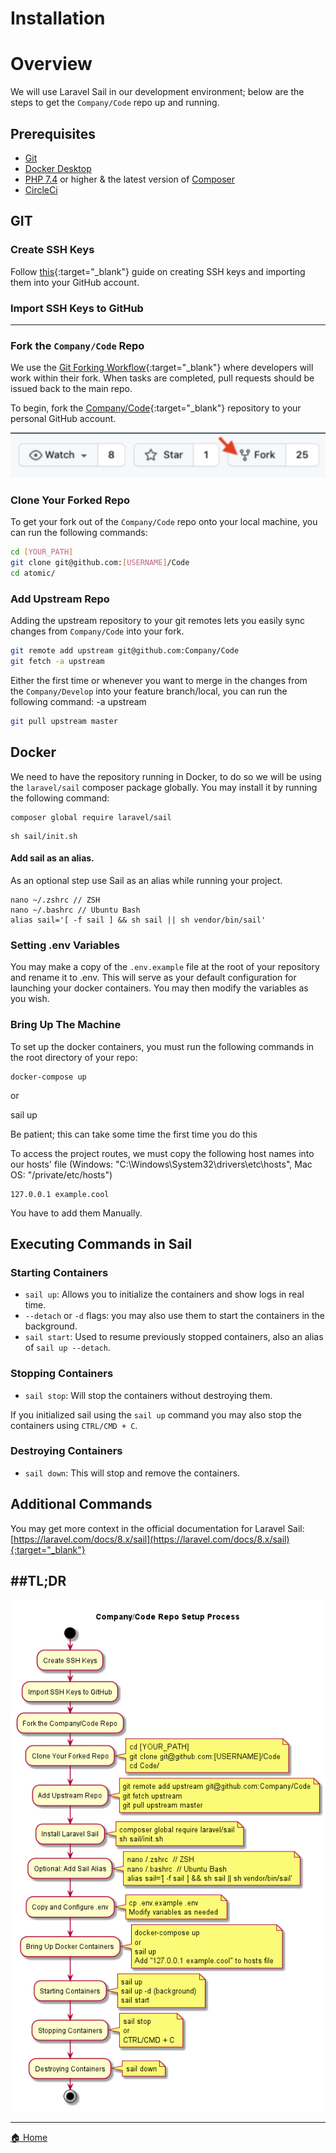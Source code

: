 # Installation

# Overview

We will use Laravel Sail in our development environment; below are the steps to get the `Company/Code` repo up and running.

  

## Prerequisites

* <a href="https://git-scm.com/book/en/v2/Getting-Started-Installing-Git" target="_blank">Git</a>
* <a href="https://docs.docker.com/engine/install/" target="_blank">Docker Desktop</a>
* <a href="https://www.php.net/downloads.php" target="_blank">PHP 7.4</a> or higher & the latest version of <a href="https://getcomposer.org/download/" target="_blank">Composer</a>
* <a href="https://app.clickup.com/2403958/v/dc/29bkp-891/29bkp-16365?block=block-99b317e3-1c57-43dc-b42e-488d64e8b11f" target="_blank">CircleCi</a>
  

## GIT

### Create SSH Keys

Follow [this](https://docs.github.com/en/github/authenticating-to-github/connecting-to-github-with-ssh/generating-a-new-ssh-key-and-adding-it-to-the-ssh-agent){:target="_blank"} guide on creating SSH keys and importing them into your GitHub account.

  

### Import SSH Keys to GitHub

-----

  

### Fork the `Company/Code` Repo

We use the [Git Forking Workflow](https://www.atlassian.com/git/tutorials/comparing-workflows/gitflow-workflow){:target="_blank"} where developers will work within their fork. When tasks are completed, pull requests should be issued back to the main repo.

  

To begin, fork the [Company/Code](https://github.com/){:target="_blank"} repository to your personal GitHub account.

  

![](./images/GitFork.png)

###   

### Clone Your Forked Repo

To get your fork out of the `Company/Code` repo onto your local machine, you can run the following commands:

```bash
cd [YOUR_PATH]
git clone git@github.com:[USERNAME]/Code
cd atomic/
```

  

### Add Upstream Repo

Adding the upstream repository to your git remotes lets you easily sync changes from `Company/Code` into your fork.

```bash
git remote add upstream git@github.com:Company/Code
git fetch -a upstream
```

  

Either the first time or whenever you want to merge in the changes from the `Company/Develop` into your feature branch/local, you can run the following command: -a upstream

```bash
git pull upstream master
```

  

## Docker

We need to have the repository running in Docker, to do so we will be using the `laravel/sail` composer package globally. You may install it by running the following command:

```plain
composer global require laravel/sail
```

  

```plain
sh sail/init.sh
```

#### Add sail as an alias. 

As an optional step use Sail as an alias while running your project.

```plain
nano ~/.zshrc // ZSH 
nano ~/.bashrc // Ubuntu Bash 
alias sail='[ -f sail ] && sh sail || sh vendor/bin/sail' 
```

### Setting .env Variables

You may make a copy of the `.env.example` file at the root of your repository and rename it to .env. This will serve as your default configuration for launching your docker containers. You may then modify the variables as you wish.

  

### Bring Up The Machine

To set up the docker containers, you must run the following commands in the root directory of your repo:

```plain
docker-compose up
```

or

sail up

Be patient; this can take some time the first time you do this

  

To access the project routes, we must copy the following host names into our hosts' file (Windows: "C:\\Windows\\System32\\drivers\\etc\\hosts", Mac OS: "/private/etc/hosts")

```plain
127.0.0.1 example.cool
```

You have to add them Manually.

## Executing Commands in Sail

### Starting Containers

  

*   `sail up`: Allows you to initialize the containers and show logs in real time.
*   `--detach` or `-d` flags: you may also use them to start the containers in the background.
*   `sail start`: Used to resume previously stopped containers, also an alias of `sail up --detach`.

  

### Stopping Containers

*   `sail stop`: Will stop the containers without destroying them.

  

If you initialized sail using the `sail up` command you may also stop the containers using `CTRL/CMD + C`.

  

### Destroying Containers

*   `sail down`: This will stop and remove the containers.

  

## Additional Commands

You may get more context in the official documentation for Laravel Sail: [https://laravel.com/docs/8.x/sail](https://laravel.com/docs/8.x/sail){:target="_blank"}

  


##TL;DR
-----

![](./images/test.png)

  

  

* * *

<a href="https://github.com/JorgeECampos/TW-Portfolio/blob/main/Example/1_Index.md" target="_blank">🏠 Home</a>
